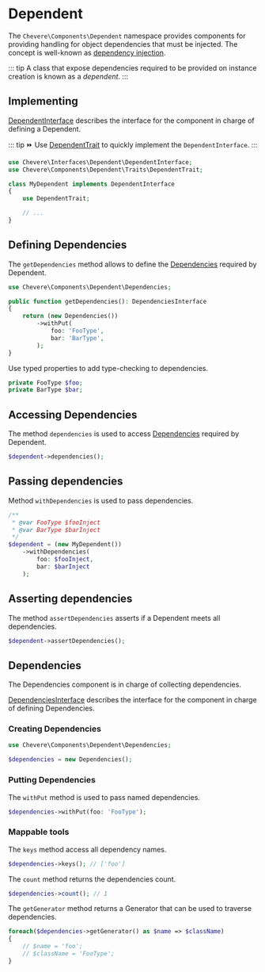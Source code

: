 # Dependent

The `Chevere\Components\Dependent` namespace provides components for providing handling for object dependencies that must be injected. The concept is well-known as [dependency injection](https://en.wikipedia.org/wiki/Dependency_injection).

::: tip
A class that expose dependencies required to be provided on instance creation is known as a _dependent_.
:::

## Implementing

[DependentInterface](../reference/Chevere/Interfaces/Dependent/DependentInterface.md) describes the interface for the component in charge of defining a Dependent.

::: tip
⏩ Use [DependentTrait](https://github.com/chevere/chevere/blob/master/src/Chevere/Components/Dependent/Traits/DependentTrait.php) to quickly implement the `DependentInterface`.
:::

```php
use Chevere\Interfaces\Dependent\DependentInterface;
use Chevere\Components\Dependent\Traits\DependentTrait;

class MyDependent implements DependentInterface
{
    use DependentTrait;

    // ...
}
```

## Defining Dependencies

The `getDependencies` method allows to define the [Dependencies](#dependencies) required by Dependent.

```php
use Chevere\Components\Dependent\Dependencies;

public function getDependencies(): DependenciesInterface
{
    return (new Dependencies())
        ->withPut(
            foo: 'FooType',
            bar: 'BarType',
        );
}
```

Use typed properties to add type-checking to dependencies.

```php
private FooType $foo;
private BarType $bar;
```

## Accessing Dependencies

The method `dependencies` is used to access [Dependencies](#dependencies) required by Dependent.

```php
$dependent->dependencies();
```

## Passing dependencies

Method `withDependencies` is used to pass dependencies.

```php
/**
 * @var FooType $fooInject
 * @var BarType $barInject
 */
$dependent = (new MyDependent())
    ->withDependencies(
        foo: $fooInject,
        bar: $barInject
    );
```

## Asserting dependencies

The method `assertDependencies` asserts if a Dependent meets all dependencies.

```php
$dependent->assertDependencies();
```

## Dependencies

The Dependencies component is in charge of collecting dependencies.

[DependenciesInterface](../reference/Chevere/Interfaces/Dependent/DependenciesInterface.md) describes the interface for the component in charge of defining Dependencies.

### Creating Dependencies

```php
use Chevere\Components\Dependent\Dependencies;

$dependencies = new Dependencies();
```

### Putting Dependencies

The `withPut` method is used to pass named dependencies.

```php
$dependencies->withPut(foo: 'FooType');
```

### Mappable tools

The `keys` method access all dependency names.

```php
$dependencies->keys(); // ['foo']
```

The `count` method returns the dependencies count.

```php
$dependencies->count(); // 1
```

The `getGenerator` method returns a Generator that can be used to traverse dependencies.

```php
foreach($dependencies->getGenerator() as $name => $className)
{
    // $name = 'foo';
    // $className = 'FooType';
}
```
